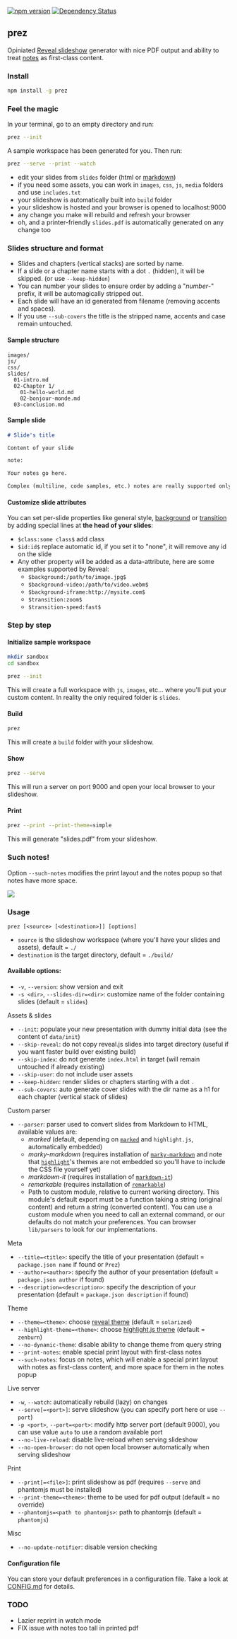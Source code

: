 [![npm version](https://badge.fury.io/js/prez.svg)](http://badge.fury.io/js/prez)
[![Dependency Status](https://david-dm.org/byteclubfr/prez.png)](https://david-dm.org/byteclubfr/prez)

## prez

Opiniated [Reveal slideshow](http://lab.hakim.se/reveal-js) generator with nice PDF output and ability to treat [notes](https://github.com/hakimel/reveal.js#speaker-notes) as first-class content.

### Install

```sh
npm install -g prez
```

### Feel the magic

In your terminal, go to an empty directory and run:

```sh
prez --init
```

A sample workspace has been generated for you. Then run:

```sh
prez --serve --print --watch
```

* edit your slides from `slides` folder (html or [markdown](https://www.npmjs.com/package/marked))
* if you need some assets, you can work in `images`, `css`, `js`, `media` folders and use `includes.txt`
* your slideshow is automatically built into `build` folder
* your slideshow is hosted and your browser is opened to localhost:9000
* any change you make will rebuild and refresh your browser
* oh, and a printer-friendly `slides.pdf` is automatically generated on any change too

### Slides structure and format

* Slides and chapters (vertical stacks) are sorted by name.
* If a slide or a chapter name starts with a dot `.` (hidden), it will be skipped. (or use `--keep-hidden`)
* You can number your slides to ensure order by adding a "*number*-" prefix, it will be automagically stripped out.
* Each slide will have an id generated from filename (removing accents and spaces).
* If you use `--sub-covers` the title is the stripped name, accents and case remain untouched.

#### Sample structure

```
images/
js/
css/
slides/
  01-intro.md
  02-Chapter 1/
    01-hello-world.md
    02-bonjour-monde.md
  03-conclusion.md
```

#### Sample slide

```md
# Slide's title

Content of your slide

note:

Your notes go here.

Complex (multiline, code samples, etc.) notes are really supported only with --such-notes.
```

#### Customize slide attributes

You can set per-slide properties like general style, [background](https://github.com/hakimel/reveal.js/#slide-backgrounds) or [transition](https://github.com/hakimel/reveal.js/#slide-transitions) by adding special lines at **the head of your slides**:

* `$class:some class$` add class
* `$id:id$` replace automatic id, if you set it to "none", it will remove any id on the slide
* Any other property will be added as a data-attribute, here are some examples supported by Reveal:
  * `$background:/path/to/image.jpg$`
  * `$background-video:/path/to/video.webm$`
  * `$background-iframe:http://mysite.com$`
  * `$transition:zoom$`
  * `$transition-speed:fast$`

### Step by step

#### Initialize sample workspace

```sh
mkdir sandbox
cd sandbox

prez --init
```

This will create a full workspace with `js`, `images`, etc… where you'll put your custom content. In reality the only required folder is `slides`.

#### Build

```sh
prez
```

This will create a `build` folder with your slideshow.

#### Show

```sh
prez --serve
```

This will run a server on port 9000 and open your local browser to your slideshow.

#### Print

```sh
prez --print --print-theme=simple
```

This will generate "slides.pdf" from your slideshow.

### Such notes!

Option `--such-notes` modifies the print layout and the notes popup so that notes have more space.

![](such-notes.png)

### Usage

`prez [<source> [<destination>]] [options]`

* `source` is the slideshow workspace (where you'll have your slides and assets), default = `./`
* `destination` is the target directory, default = `./build/`

#### Available options:

* `-v`, `--version`: show version and exit
* `-s <dir>`, `--slides-dir=<dir>`: customize name of the folder containing slides (default = `slides`)

Assets & slides

* `--init`: populate your new presentation with dummy initial data (see the content of `data/init`)
* `--skip-reveal`: do not copy reveal.js slides into target directory (useful if you want faster build over existing build)
* `--skip-index`: do not generate `index.html` in target (will remain untouched if already existing)
* `--skip-user`: do not include user assets
* `--keep-hidden`: render slides or chapters starting with a dot `.`
* `--sub-covers`: auto generate cover slides with the dir name as a h1 for each chapter (vertical stack of slides)

Custom parser

* `--parser`: parser used to convert slides from Markdown to HTML, available values are:
  * *marked* (default, depending on [`marked`](https://www.npmjs.com/package/marked) and `highlight.js`, automatically embedded)
  * *marky-markdown* (requires installation of [`marky-markdown`](https://github.com/npm/marky-markdown) and note that [`highlight`](https://www.npmjs.com/package/highlights)'s themes are not embedded so you'll have to include the CSS file yourself yet)
  * *markdown-it* (requires installation of [`markdown-it`](https://github.com/markdown-it/markdown-it))
  * *remarkable* (requires installation of [`remarkable`](https://github.com/jonschlinkert/remarkable))
  * Path to custom module, relative to current working directory. This module's default export must be a function taking a string (original content) and return a string (converted content). You can use a custom module when you need to call an external command, or our defaults do not match your preferences. You can browser `lib/parsers` to look for our implementations.

Meta

* `--title=<title>`: specify the title of your presentation (default = `package.json name` if found or `Prez`)
* `--author=<author>`: specify the author of your presentation (default = `package.json author` if found)
* `--description=<description>`: specify the description of your presentation (default = `package.json description` if found)

Theme

* `--theme=<theme>`: choose [reveal theme](https://github.com/hakimel/reveal.js/tree/master/css/theme) (default = `solarized`)
* `--highlight-theme=<theme>`: choose [highlight.js theme](https://github.com/isagalaev/highlight.js/tree/master/src/styles) (default = `zenburn`)
* `--no-dynamic-theme`: disable ability to change theme from query string
* `--print-notes`: enable special print layout with first-class notes
* `--such-notes`: focus on notes, which will enable a special print layout with notes as first-class content, and more space for them in the notes popup

Live server

* `-w`, `--watch`: automatically rebuild (lazy) on changes
* `--serve[=<port>]`: serve slideshow (you can specify port here or use `--port`)
* `-p <port>`, `--port=<port>`: modify http server port (default 9000), you can use value `auto` to use a random available port
* `--no-live-reload`: disable live-reload when serving slideshow
* `--no-open-browser`: do not open local browser automatically when serving slideshow

Print

* `--print[=<file>]`: print slideshow as pdf (requires `--serve` and phantomjs must be installed)
* `--print-theme=<theme>`: theme to be used for pdf output (default = no override)
* `--phantomjs=<path to phantomjs>`: path to phantomjs (default = `phantomjs`)

Misc

* `--no-update-notifier`: disable version checking

#### Configuration file

You can store your default preferences in a configuration file. Take a look at [CONFIG.md](CONFIG.md) for details.

### TODO

* Lazier reprint in watch mode
* FIX issue with notes too tall in printed pdf
